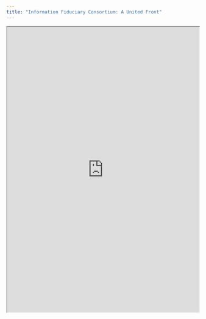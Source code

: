 ```yaml
---
title: "Information Fiduciary Consortium: A United Front"
---
```



<iframe height="750" width="100%" src="https://ewelton.github.io/ktest/wiki.html#Information%20Fiduciary%20Consortium:%20A%20United%20Front"></iframe>
